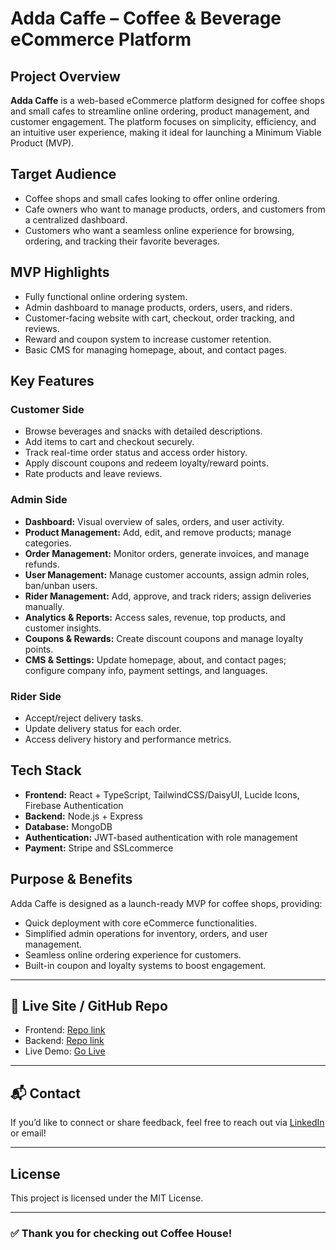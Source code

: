# Adda Caffe – Coffee & Beverage eCommerce Platform

## Project Overview
**Adda Caffe** is a web-based eCommerce platform designed for coffee shops and small cafes to streamline online ordering, product management, and customer engagement. The platform focuses on simplicity, efficiency, and an intuitive user experience, making it ideal for launching a Minimum Viable Product (MVP).

## Target Audience
- Coffee shops and small cafes looking to offer online ordering.
- Cafe owners who want to manage products, orders, and customers from a centralized dashboard.
- Customers who want a seamless online experience for browsing, ordering, and tracking their favorite beverages.

## MVP Highlights
- Fully functional online ordering system.
- Admin dashboard to manage products, orders, users, and riders.
- Customer-facing website with cart, checkout, order tracking, and reviews.
- Reward and coupon system to increase customer retention.
- Basic CMS for managing homepage, about, and contact pages.

## Key Features

### Customer Side
- Browse beverages and snacks with detailed descriptions.
- Add items to cart and checkout securely.
- Track real-time order status and access order history.
- Apply discount coupons and redeem loyalty/reward points.
- Rate products and leave reviews.

### Admin Side
- **Dashboard:** Visual overview of sales, orders, and user activity.
- **Product Management:** Add, edit, and remove products; manage categories.
- **Order Management:** Monitor orders, generate invoices, and manage refunds.
- **User Management:** Manage customer accounts, assign admin roles, ban/unban users.
- **Rider Management:** Add, approve, and track riders; assign deliveries manually.
- **Analytics & Reports:** Access sales, revenue, top products, and customer insights.
- **Coupons & Rewards:** Create discount coupons and manage loyalty points.
- **CMS & Settings:** Update homepage, about, and contact pages; configure company info, payment settings, and languages.

### Rider Side
- Accept/reject delivery tasks.
- Update delivery status for each order.
- Access delivery history and performance metrics.

## Tech Stack
- **Frontend:** React + TypeScript, TailwindCSS/DaisyUI, Lucide Icons, Firebase Authentication
- **Backend:** Node.js + Express
- **Database:** MongoDB
- **Authentication:** JWT-based authentication with role management
- **Payment:** Stripe and SSLcommerce

## Purpose & Benefits
Adda Caffe is designed as a launch-ready MVP for coffee shops, providing:
- Quick deployment with core eCommerce functionalities.
- Simplified admin operations for inventory, orders, and user management.
- Seamless online ordering experience for customers.
- Built-in coupon and loyalty systems to boost engagement.

---

## 🔗 Live Site / GitHub Repo

- Frontend: [Repo link](https://github.com/ChibgatullahMinhaz/Adda-Caffee)
- Backend: [Repo link](https://github.com/ChibgatullahMinhaz/Coffee-house-server)
- Live Demo: [Go Live](https://coffee-house-com.web.app/)

---

## 📬 Contact

If you’d like to connect or share feedback, feel free to reach out via [LinkedIn](https://www.linkedin.com/in/chibgatullah-minhaz-536149361/) or email!

---

## License
This project is licensed under the MIT License.

---

### ✅ Thank you for checking out Coffee House!
